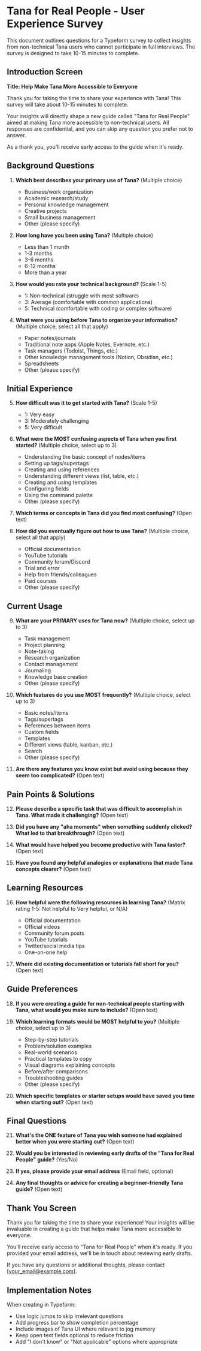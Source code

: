 # Tana for Real People - User Experience Survey

This document outlines questions for a Typeform survey to collect insights from non-technical Tana users who cannot participate in full interviews. The survey is designed to take 10-15 minutes to complete.

## Introduction Screen

**Title: Help Make Tana More Accessible to Everyone**

Thank you for taking the time to share your experience with Tana! This survey will take about 10-15 minutes to complete.

Your insights will directly shape a new guide called "Tana for Real People" aimed at making Tana more accessible to non-technical users. All responses are confidential, and you can skip any question you prefer not to answer.

As a thank you, you'll receive early access to the guide when it's ready.

## Background Questions

1. **Which best describes your primary use of Tana?** (Multiple choice)
   - Business/work organization
   - Academic research/study
   - Personal knowledge management
   - Creative projects
   - Small business management
   - Other (please specify)

2. **How long have you been using Tana?** (Multiple choice)
   - Less than 1 month
   - 1-3 months
   - 3-6 months
   - 6-12 months
   - More than a year

3. **How would you rate your technical background?** (Scale 1-5)
   - 1: Non-technical (struggle with most software)
   - 3: Average (comfortable with common applications)
   - 5: Technical (comfortable with coding or complex software)

4. **What were you using before Tana to organize your information?** (Multiple choice, select all that apply)
   - Paper notes/journals
   - Traditional note apps (Apple Notes, Evernote, etc.)
   - Task managers (Todoist, Things, etc.)
   - Other knowledge management tools (Notion, Obsidian, etc.)
   - Spreadsheets
   - Other (please specify)

## Initial Experience

5. **How difficult was it to get started with Tana?** (Scale 1-5)
   - 1: Very easy
   - 3: Moderately challenging
   - 5: Very difficult

6. **What were the MOST confusing aspects of Tana when you first started?** (Multiple choice, select up to 3)
   - Understanding the basic concept of nodes/items
   - Setting up tags/supertags
   - Creating and using references
   - Understanding different views (list, table, etc.)
   - Creating and using templates
   - Configuring fields
   - Using the command palette
   - Other (please specify)

7. **Which terms or concepts in Tana did you find most confusing?** (Open text)

8. **How did you eventually figure out how to use Tana?** (Multiple choice, select all that apply)
   - Official documentation
   - YouTube tutorials
   - Community forum/Discord
   - Trial and error
   - Help from friends/colleagues
   - Paid courses
   - Other (please specify)

## Current Usage

9. **What are your PRIMARY uses for Tana now?** (Multiple choice, select up to 3)
   - Task management
   - Project planning
   - Note-taking
   - Research organization
   - Contact management
   - Journaling
   - Knowledge base creation
   - Other (please specify)

10. **Which features do you use MOST frequently?** (Multiple choice, select up to 3)
    - Basic notes/items
    - Tags/supertags
    - References between items
    - Custom fields
    - Templates
    - Different views (table, kanban, etc.)
    - Search
    - Other (please specify)

11. **Are there any features you know exist but avoid using because they seem too complicated?** (Open text)

## Pain Points & Solutions

12. **Please describe a specific task that was difficult to accomplish in Tana. What made it challenging?** (Open text)

13. **Did you have any "aha moments" when something suddenly clicked? What led to that breakthrough?** (Open text)

14. **What would have helped you become productive with Tana faster?** (Open text)

15. **Have you found any helpful analogies or explanations that made Tana concepts clearer?** (Open text)

## Learning Resources

16. **How helpful were the following resources in learning Tana?** (Matrix rating 1-5: Not helpful to Very helpful, or N/A)
    - Official documentation
    - Official videos
    - Community forum posts
    - YouTube tutorials
    - Twitter/social media tips
    - One-on-one help

17. **Where did existing documentation or tutorials fall short for you?** (Open text)

## Guide Preferences

18. **If you were creating a guide for non-technical people starting with Tana, what would you make sure to include?** (Open text)

19. **Which learning formats would be MOST helpful to you?** (Multiple choice, select up to 3)
    - Step-by-step tutorials
    - Problem/solution examples
    - Real-world scenarios
    - Practical templates to copy
    - Visual diagrams explaining concepts
    - Before/after comparisons
    - Troubleshooting guides
    - Other (please specify)

20. **Which specific templates or starter setups would have saved you time when starting out?** (Open text)

## Final Questions

21. **What's the ONE feature of Tana you wish someone had explained better when you were starting out?** (Open text)

22. **Would you be interested in reviewing early drafts of the "Tana for Real People" guide?** (Yes/No)

23. **If yes, please provide your email address** (Email field, optional)

24. **Any final thoughts or advice for creating a beginner-friendly Tana guide?** (Open text)

## Thank You Screen

Thank you for taking the time to share your experience! Your insights will be invaluable in creating a guide that helps make Tana more accessible to everyone.

You'll receive early access to "Tana for Real People" when it's ready. If you provided your email address, we'll be in touch about reviewing early drafts.

If you have any questions or additional thoughts, please contact [your_email@example.com].

## Implementation Notes

When creating in Typeform:
- Use logic jumps to skip irrelevant questions
- Add progress bar to show completion percentage
- Include images of Tana UI where relevant to jog memory
- Keep open text fields optional to reduce friction
- Add "I don't know" or "Not applicable" options where appropriate 